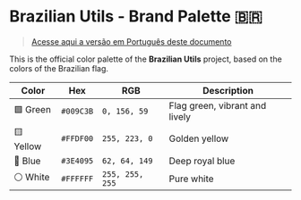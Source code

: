 # Brazilian Utils - Brand Palette 🇧🇷

> [Acesse aqui a versão em Português deste documento](palette.md)

This is the official color palette of the **Brazilian Utils** project, based on the colors of the Brazilian flag.

| Color     | Hex       | RGB             | Description                    |
| --------- | --------- | --------------- | ------------------------------ |
| 🟩 Green  | `#009C3B` | `0, 156, 59`    | Flag green, vibrant and lively |
| 🟨 Yellow | `#FFDF00` | `255, 223, 0`   | Golden yellow                  |
| 🔵 Blue   | `#3E4095` | `62, 64, 149`   | Deep royal blue                |
| ⚪ White  | `#FFFFFF` | `255, 255, 255` | Pure white                     |
